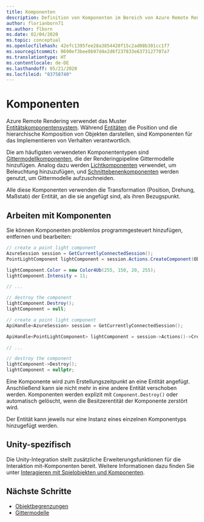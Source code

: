 ```yaml
---
title: Komponenten
description: Definition von Komponenten im Bereich von Azure Remote Rendering
author: florianborn71
ms.author: flborn
ms.date: 02/04/2020
ms.topic: conceptual
ms.openlocfilehash: 42efc1395fee28a3854420f15c2ad08b301cc1f7
ms.sourcegitcommit: 0690ef3bee0b97d4e2d6f237833e6373127707a7
ms.translationtype: HT
ms.contentlocale: de-DE
ms.lasthandoff: 05/21/2020
ms.locfileid: "83758740"
---
```

# <a name="components"></a>Komponenten

Azure Remote Rendering verwendet das Muster [Entitätskomponentensystem](https://en.wikipedia.org/wiki/Entity_component_system). Während [Entitäten](entities.md) die Position und die hierarchische Komposition von Objekten darstellen, sind Komponenten für das Implementieren von Verhalten verantwortlich.

Die am häufigsten verwendeten Komponententypen sind [Gittermodellkomponenten](meshes.md), die der Renderingpipeline Gittermodelle hinzufügen. Analog dazu werden [Lichtkomponenten](../overview/features/lights.md) verwendet, um Beleuchtung hinzuzufügen, und [Schnittebenenkomponenten](../overview/features/cut-planes.md) werden genutzt, um Gittermodelle aufzuschneiden.

Alle diese Komponenten verwenden die Transformation (Position, Drehung, Maßstab) der Entität, an die sie angefügt sind, als ihren Bezugspunkt.

## <a name="working-with-components"></a>Arbeiten mit Komponenten

Sie können Komponenten problemlos programmgesteuert hinzufügen, entfernen und bearbeiten:

```cs
// create a point light component
AzureSession session = GetCurrentlyConnectedSession();
PointLightComponent lightComponent = session.Actions.CreateComponent(ObjectType.PointLightComponent, ownerEntity) as PointLightComponent;

lightComponent.Color = new Color4Ub(255, 150, 20, 255);
lightComponent.Intensity = 11;

// ...

// destroy the component
lightComponent.Destroy();
lightComponent = null;
```

```cpp
// create a point light component
ApiHandle<AzureSession> session = GetCurrentlyConnectedSession();

ApiHandle<PointLightComponent> lightComponent = session->Actions()->CreateComponent(ObjectType::PointLightComponent, ownerEntity)->as<PointLightComponent>();

// ...

// destroy the component
lightComponent->Destroy();
lightComponent = nullptr;
```


Eine Komponente wird zum Erstellungszeitpunkt an eine Entität angefügt. Anschließend kann sie nicht mehr in eine andere Entität verschoben werden. Komponenten werden explizit mit `Component.Destroy()` oder automatisch gelöscht, wenn die Besitzerentität der Komponente zerstört wird.

Der Entität kann jeweils nur eine Instanz eines einzelnen Komponentyps hinzugefügt werden.

## <a name="unity-specific"></a>Unity-spezifisch

Die Unity-Integration stellt zusätzliche Erweiterungsfunktionen für die Interaktion mit-Komponenten bereit. Weitere Informationen dazu finden Sie unter [Interagieren mit Spielobjekten und Komponenten](../how-tos/unity/objects-components.md).

## <a name="next-steps"></a>Nächste Schritte

* [Objektbegrenzungen](object-bounds.md)
* [Gittermodelle](meshes.md)
